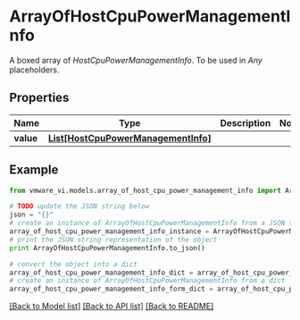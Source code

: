 # ArrayOfHostCpuPowerManagementInfo

A boxed array of *HostCpuPowerManagementInfo*. To be used in *Any* placeholders. 

## Properties
Name | Type | Description | Notes
------------ | ------------- | ------------- | -------------
**value** | [**List[HostCpuPowerManagementInfo]**](HostCpuPowerManagementInfo.md) |  | 

## Example

```python
from vmware_vi.models.array_of_host_cpu_power_management_info import ArrayOfHostCpuPowerManagementInfo

# TODO update the JSON string below
json = "{}"
# create an instance of ArrayOfHostCpuPowerManagementInfo from a JSON string
array_of_host_cpu_power_management_info_instance = ArrayOfHostCpuPowerManagementInfo.from_json(json)
# print the JSON string representation of the object
print ArrayOfHostCpuPowerManagementInfo.to_json()

# convert the object into a dict
array_of_host_cpu_power_management_info_dict = array_of_host_cpu_power_management_info_instance.to_dict()
# create an instance of ArrayOfHostCpuPowerManagementInfo from a dict
array_of_host_cpu_power_management_info_form_dict = array_of_host_cpu_power_management_info.from_dict(array_of_host_cpu_power_management_info_dict)
```
[[Back to Model list]](../README.md#documentation-for-models) [[Back to API list]](../README.md#documentation-for-api-endpoints) [[Back to README]](../README.md)


